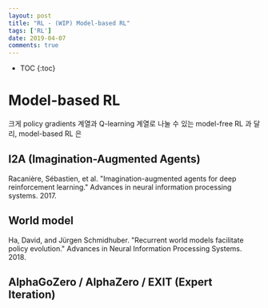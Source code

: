 ```yaml
---
layout: post
title: "RL - (WIP) Model-based RL"
tags: ['RL']
date: 2019-04-07
comments: true
---
```


* TOC
{:toc}

# Model-based RL

크게 policy gradients 계열과 Q-learning 계열로 나눌 수 있는 model-free RL 과 달리, model-based RL 은 

## I2A (Imagination-Augmented Agents)

Racanière, Sébastien, et al. "Imagination-augmented agents for deep reinforcement learning." Advances in neural information processing systems. 2017.

## World model

Ha, David, and Jürgen Schmidhuber. "Recurrent world models facilitate policy evolution." Advances in Neural Information Processing Systems. 2018.

## AlphaGoZero / AlphaZero / EXIT (Expert Iteration)


